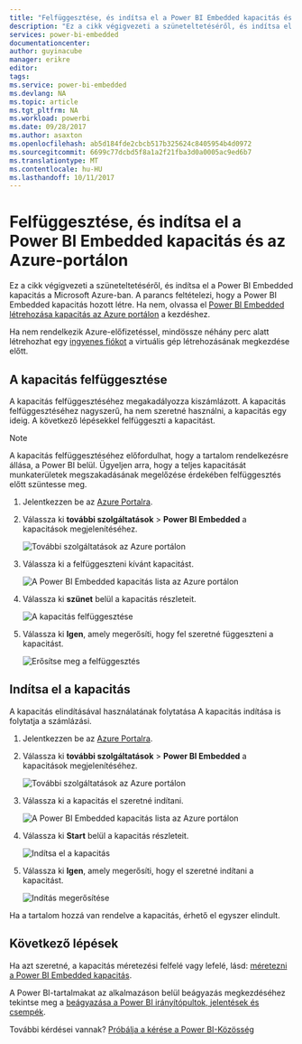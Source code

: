 ```yaml
---
title: "Felfüggesztése, és indítsa el a Power BI Embedded kapacitás és az Azure portálon |} Microsoft Docs"
description: "Ez a cikk végigvezeti a szüneteltetéséről, és indítsa el a Power BI Embedded kapacitás a Microsoft Azure-ban."
services: power-bi-embedded
documentationcenter: 
author: guyinacube
manager: erikre
editor: 
tags: 
ms.service: power-bi-embedded
ms.devlang: NA
ms.topic: article
ms.tgt_pltfrm: NA
ms.workload: powerbi
ms.date: 09/28/2017
ms.author: asaxton
ms.openlocfilehash: ab5d184fde2cbcb517b325624c8405954b4d0972
ms.sourcegitcommit: 6699c77dcbd5f8a1a2f21fba3d0a0005ac9ed6b7
ms.translationtype: MT
ms.contentlocale: hu-HU
ms.lasthandoff: 10/11/2017
---
```

# <a name="pause-and-start-your-power-bi-embedded-capacity-in-the-azure-portal"></a>Felfüggesztése, és indítsa el a Power BI Embedded kapacitás és az Azure-portálon

Ez a cikk végigvezeti a szüneteltetéséről, és indítsa el a Power BI Embedded kapacitás a Microsoft Azure-ban. A parancs feltételezi, hogy a Power BI Embedded kapacitás hozott létre. Ha nem, olvassa el [Power BI Embedded létrehozása kapacitás az Azure portálon](create-capacity.md) a kezdéshez.

Ha nem rendelkezik Azure-előfizetéssel, mindössze néhány perc alatt létrehozhat egy [ingyenes fiókot](https://azure.microsoft.com/free/) a virtuális gép létrehozásának megkezdése előtt.

## <a name="pause-your-capacity"></a>A kapacitás felfüggesztése

A kapacitás felfüggesztéséhez megakadályozza kiszámlázott. A kapacitás felfüggesztéséhez nagyszerű, ha nem szeretné használni, a kapacitás egy ideig. A következő lépésekkel felfüggeszti a kapacitást.

> [!NOTE]
> A kapacitás felfüggesztéséhez előfordulhat, hogy a tartalom rendelkezésre állása, a Power BI belül. Ügyeljen arra, hogy a teljes kapacitását munkaterületek megszakadásának megelőzése érdekében felfüggesztés előtt szüntesse meg.

1. Jelentkezzen be az [Azure Portalra](https://portal.azure.com/).

2. Válassza ki **további szolgáltatások** > **Power BI Embedded** a kapacitások megjelenítéséhez.

    ![További szolgáltatások az Azure portálon](media/pause-start/azure-portal-more-services.png)

3. Válassza ki a felfüggeszteni kívánt kapacitást.

    ![A Power BI Embedded kapacitás lista az Azure portálon](media/pause-start/azure-portal-capacity-list.png)

4. Válassza ki **szünet** belül a kapacitás részleteit.

    ![A kapacitás felfüggesztése](media/pause-start/azure-portal-pause-capacity.png)

5. Válassza ki **Igen**, amely megerősíti, hogy fel szeretné függeszteni a kapacitást.

    ![Erősítse meg a felfüggesztés](media/pause-start/azure-portal-confirm-pause.png)

## <a name="start-your-capacity"></a>Indítsa el a kapacitás

A kapacitás elindításával használatának folytatása A kapacitás indítása is folytatja a számlázási.

1. Jelentkezzen be az [Azure Portalra](https://portal.azure.com/).

2. Válassza ki **további szolgáltatások** > **Power BI Embedded** a kapacitások megjelenítéséhez.

    ![További szolgáltatások az Azure portálon](media/pause-start/azure-portal-more-services.png)

3. Válassza ki a kapacitás el szeretné indítani.

    ![A Power BI Embedded kapacitás lista az Azure portálon](media/pause-start/azure-portal-capacity-list.png)

4. Válassza ki **Start** belül a kapacitás részleteit.

    ![Indítsa el a kapacitás](media/pause-start/azure-portal-start-capacity.png)

5. Válassza ki **Igen**, amely megerősíti, hogy el szeretné indítani a kapacitást.

    ![Indítás megerősítése](media/pause-start/azure-portal-confirm-start.png)

Ha a tartalom hozzá van rendelve a kapacitás, érhető el egyszer elindult.

## <a name="next-steps"></a>Következő lépések

Ha azt szeretné, a kapacitás méretezési felfelé vagy lefelé, lásd: [méretezni a Power BI Embedded kapacitás](scale-capacity.md).

A Power BI-tartalmakat az alkalmazáson belül beágyazás megkezdéséhez tekintse meg a [beágyazása a Power BI irányítópultok, jelentések és csempék](https://powerbi.microsoft.com/documentation/powerbi-developer-embedding-content/).

További kérdései vannak? [Próbálja a kérése a Power BI-Közösség](http://community.powerbi.com/)